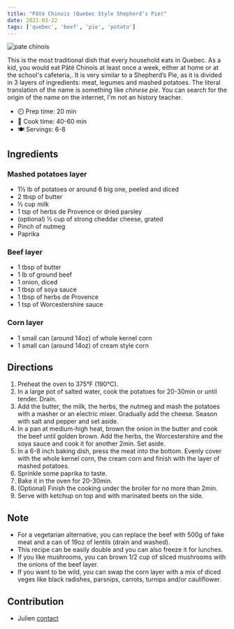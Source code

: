 ```yaml
---
title: "Pâté Chinois (Quebec Style Shepherd’s Pie)"
date: 2021-03-22
tags: ['quebec', 'beef', 'pie', 'potato']
---
```


![pate chinois](/pix/pate-chinois.webp "Homemade pate chinois with to much ketchup")

This is the most traditional dish that every household eats in Quebec. As a kid, you would eat Pâté Chinois at least once a week, either at home or at the school's cafeteria,. It is very similar to a Shepherd’s Pie, as it is divided in 3 layers of ingredients: meat, legumes and mashed potatoes. The literal translation of the name is something like _chinese pie_. You can search for the origin of the name on the internet, I'm not an history teacher.

- ⏲️ Prep time: 20 min
- 🍳 Cook time: 40-60 min
- 🍽️ Servings: 6-8

## Ingredients

### Mashed potatoes layer
* 1½ lb of potatoes or around 6 big one, peeled and diced
* 2 tbsp of butter
* ½ cup milk
* 1 tsp of  herbs de Provence or dried parsley
* (optional) ½ cup of strong cheddar cheese, grated 
* Pinch of nutmeg
* Paprika

### Beef layer
* 1 tbsp of butter
* 1 lb of ground beef
* 1 onion, diced
* 1 tbsp of soya sauce
* 1 tbsp of herbs de Provence
* 1 tsp of Worcestershire sauce

### Corn layer
* 1 small can (around 14oz) of whole kernel corn
* 1 small can (around 14oz) of cream style corn

## Directions

1. Preheat the oven to 375°F (190°C).
2. In a large pot of salted water, cook the potatoes for 20-30min or until tender. Drain.
3. Add the butter, the milk, the herbs, the nutmeg and mash the potatoes with a masher or an electric mixer. Gradually
add the cheese. Season with salt and pepper and set aside.
4. In a pan at medium-high heat, brown the onion in the butter and cook the beef until golden brown. Add the herbs, the Worcestershire and the soya sauce and cook it for another 2min. Set aside.
5. In a 6-8 inch baking dish, press the meat into the bottom. Evenly cover with the whole kernel corn, the cream corn and finish with the layer of mashed potatoes.
6. Sprinkle some paprika to taste.
7. Bake it in the oven for 20-30min.
9. (Optional) Finish the cooking under the broiler for no more than 2min.
10. Serve with ketchup on top and with marinated beets on the side.

## Note

- For a vegetarian alternative, you can replace the beef with 500g of fake meat and a can of 19oz of lentils (drain and washed).
- This recipe can be easily double and you can also freeze it for lunches.
- If you like mushrooms, you can brown 1/2 cup of sliced mushrooms with the onions of the beef layer.
- If you want to be wild, you can swap the corn layer with a mix of diced veges like black radishes, parsnips, carrots, turnips and/or cauliflower.

## Contribution

- Julien [contact](mailto:levesquej@protonmail.com)
